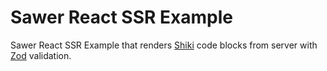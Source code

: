# Sawer React SSR Example

Sawer React SSR Example that renders [Shiki](https://shiki.style/) code blocks
from server with [Zod](https://zod.dev/) validation.
